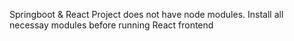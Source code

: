 Springboot & React Project does not have node modules.
Install all necessay modules before running React frontend

